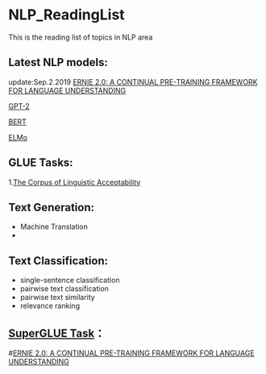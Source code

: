 # NLP_ReadingList
This is the reading list of topics in NLP area


## Latest NLP models: 
   update:Sep.2.2019 
   [ERNIE 2.0: A CONTINUAL PRE-TRAINING FRAMEWORK FOR LANGUAGE UNDERSTANDING](https://arxiv.org/pdf/1907.12412.pdf)
   
   [GPT-2](https://d4mucfpksywv.cloudfront.net/better-language-models/language_models_are_unsupervised_multitask_learners.pdf)
   
   [BERT](https://arxiv.org/abs/1810.04805)
   
   [ELMo](https://arxiv.org/abs/1802.05365)
   
    

## GLUE Tasks:
   1.[The Corpus of Linguistic Acceptability](https://nyu-mll.github.io/CoLA/)
## Text Generation:
  - Machine Translation
  - 

## Text Classification:
 - single-sentence classification
 - pairwise text classification
 - pairwise text similarity 
 - relevance ranking


## [SuperGLUE Task](https://super.gluebenchmark.com/)：
  #[ERNIE 2.0: A CONTINUAL PRE-TRAINING FRAMEWORK FOR LANGUAGE UNDERSTANDING](https://arxiv.org/pdf/1907.12412.pdf)
